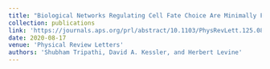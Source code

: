 ```yaml
---
title: "Biological Networks Regulating Cell Fate Choice Are Minimally Frustrated"
collection: publications
link: 'https://journals.aps.org/prl/abstract/10.1103/PhysRevLett.125.088101'
date: 2020-08-17
venue: 'Physical Review Letters'
authors: 'Shubham Tripathi, David A. Kessler, and Herbert Levine'
---
```

